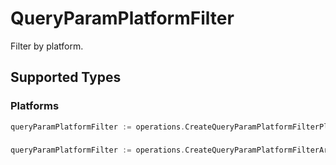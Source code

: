 # QueryParamPlatformFilter

Filter by platform.


## Supported Types

### Platforms

```go
queryParamPlatformFilter := operations.CreateQueryParamPlatformFilterPlatforms(components.Platforms{/* values here */})
```

### 

```go
queryParamPlatformFilter := operations.CreateQueryParamPlatformFilterArrayOfPlatforms([]components.Platforms{/* values here */})
```

